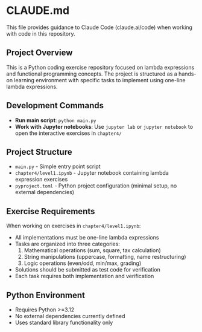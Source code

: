# CLAUDE.md

This file provides guidance to Claude Code (claude.ai/code) when working with code in this repository.

## Project Overview

This is a Python coding exercise repository focused on lambda expressions and functional programming concepts. The project is structured as a hands-on learning environment with specific tasks to implement using one-line lambda expressions.

## Development Commands

- **Run main script**: `python main.py`
- **Work with Jupyter notebooks**: Use `jupyter lab` or `jupyter notebook` to open the interactive exercises in `chapter4/`

## Project Structure

- `main.py` - Simple entry point script
- `chapter4/level1.ipynb` - Jupyter notebook containing lambda expression exercises
- `pyproject.toml` - Python project configuration (minimal setup, no external dependencies)

## Exercise Requirements

When working on exercises in `chapter4/level1.ipynb`:
- All implementations must be one-line lambda expressions
- Tasks are organized into three categories:
  1. Mathematical operations (sum, square, tax calculation)
  2. String manipulations (uppercase, formatting, name restructuring)
  3. Logic operations (even/odd, min/max, grading)
- Solutions should be submitted as test code for verification
- Each task requires both implementation and verification

## Python Environment

- Requires Python >=3.12
- No external dependencies currently defined
- Uses standard library functionality only